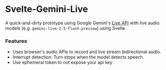 # Svelte-Gemini-Live

A quick-and-dirty prototype using Google Gemini's [Live API](https://ai.google.dev/gemini-api/docs/live) with live audio models (e.g. `gemini-live-2.5-flash-preview`) using Svelte.

### Features

- Uses browser's audio APIs to record and live stream bidirectional audio.
- Interrupt detection: Turn stops when the model detects speech.
- Use ephemeral token to not expose your api key